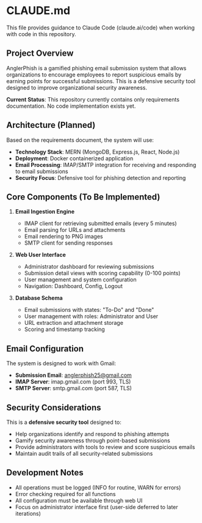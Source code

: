 # CLAUDE.md

This file provides guidance to Claude Code (claude.ai/code) when working with code in this repository.

## Project Overview

AnglerPhish is a gamified phishing email submission system that allows organizations to encourage employees to report suspicious emails by earning points for successful submissions. This is a defensive security tool designed to improve organizational security awareness.

**Current Status**: This repository currently contains only requirements documentation. No code implementation exists yet.

## Architecture (Planned)

Based on the requirements document, the system will use:

- **Technology Stack**: MERN (MongoDB, Express.js, React, Node.js)
- **Deployment**: Docker containerized application
- **Email Processing**: IMAP/SMTP integration for receiving and responding to email submissions
- **Security Focus**: Defensive tool for phishing detection and reporting

## Core Components (To Be Implemented)

1. **Email Ingestion Engine**
   - IMAP client for retrieving submitted emails (every 5 minutes)
   - Email parsing for URLs and attachments
   - Email rendering to PNG images
   - SMTP client for sending responses

2. **Web User Interface**
   - Administrator dashboard for reviewing submissions
   - Submission detail views with scoring capability (0-100 points)
   - User management and system configuration
   - Navigation: Dashboard, Config, Logout

3. **Database Schema**
   - Email submissions with states: "To-Do" and "Done"
   - User management with roles: Administrator and User
   - URL extraction and attachment storage
   - Scoring and timestamp tracking

## Email Configuration

The system is designed to work with Gmail:
- **Submission Email**: anglerphish25@gmail.com
- **IMAP Server**: imap.gmail.com (port 993, TLS)
- **SMTP Server**: smtp.gmail.com (port 587, TLS)

## Security Considerations

This is a **defensive security tool** designed to:
- Help organizations identify and respond to phishing attempts
- Gamify security awareness through point-based submissions
- Provide administrators with tools to review and score suspicious emails
- Maintain audit trails of all security-related submissions

## Development Notes

- All operations must be logged (INFO for routine, WARN for errors)
- Error checking required for all functions
- All configuration must be available through web UI
- Focus on administrator interface first (user-side deferred to later iterations)